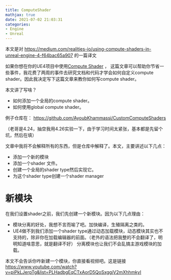 ```yaml
---
title: ComputeShader
mathjax: true
date: 2021-07-02 21:03:31
categories: 
- Engine
- Unreal
---
```

本文是对 https://medium.com/realities-io/using-compute-shaders-in-unreal-engine-4-f64bac65a907 的一篇译文 
<!--more-->

如果你想在你的UE4项目中使用[Compute Shader](https://docs.microsoft.com/en-us/windows/win32/direct3d11/direct3d-11-advanced-stages-compute-shader) ，
这篇文章可以帮助你节省一些事件，我花费了两周的事件去研究文档和代码才学会如何自定义compute shader。因此我决定写下这篇文章来教你如何写compute shader。

本文讲了写啥？
- 如何添加一个全局的compute shader。
- 如何使用global compute shader。

例子仓库在：
https://github.com/AyoubKhammassi/CustomComputeShaders

（老哥是4.24，抽空我用4.26实验一下，由于学习时间太紧张，基本都是先留个坑，然后在填）

文章中我将不会解释所有的东西，但是仓库中解释了。本文，主要讲述以下几点：

- 添加一个新的模块
- 添加一个shader 文件。
- 创建一个全局的shader type然后实现它。
- 为这个shader type创建一个shader manager

# 新模块

在我们设置shader之前，我们先创建一个新模块。因为以下几点理由：

- 模块分离的好处，我想不言而喻了吧。加快编译，生殖隔离之类的。
- UE4做不到我们添加一个shader type通过动态加载模块，动态模块其实也不支持的，除非你在加载编辑器的前面。（老外的语法把我整的不会翻译了，明明知道啥意思，就是翻译不好）
分离模块也让我们不会乱搞主游戏模块的加载。
  
本文不会告诉你咋新建一个模块，你直接看视频吧。这是链接 https://www.youtube.com/watch?v=piPkLJerpTg&list=PLHadbgEqCTxAorD5QoSxggjV2mXhhmkyI

